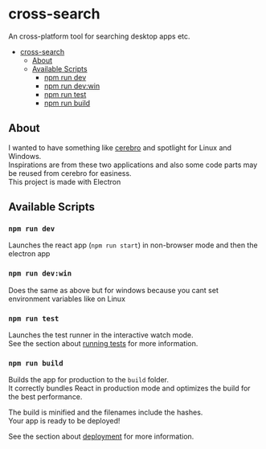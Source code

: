 # cross-search

An cross-platform tool for searching desktop apps etc.

- [cross-search](#cross-search)
  - [About](#about)
  - [Available Scripts](#available-scripts)
    - [npm run dev](#npm-run-dev)
    - [npm run dev:win](#npm-run-devwin)
    - [npm run test](#npm-run-test)
    - [npm run build](#npm-run-build)

## About

I wanted to have something like [cerebro](https://github.com/KELiON/cerebro/) and spotlight for Linux and Windows.<br>
Inspirations are from these two applications and also some code parts may be reused from cerebro for easiness.<br>
This project is made with Electron

## Available Scripts

### `npm run dev`

Launches the react app (`npm run start`) in non-browser mode and then the electron app

### `npm run dev:win`

Does the same as above but for windows because you cant set environment variables like on Linux

### `npm run test`

Launches the test runner in the interactive watch mode.<br />
See the section about [running tests](https://facebook.github.io/create-react-app/docs/running-tests) for more information.

### `npm run build`

Builds the app for production to the `build` folder.<br />
It correctly bundles React in production mode and optimizes the build for the best performance.

The build is minified and the filenames include the hashes.<br />
Your app is ready to be deployed!

See the section about [deployment](https://facebook.github.io/create-react-app/docs/deployment) for more information.
